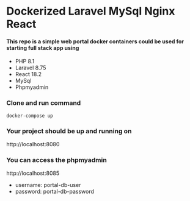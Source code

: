 # Dockerized Laravel MySql Nginx React

#### This repo is a simple web portal docker containers could be used for starting full stack app using

- PHP 8.1
- Laravel 8.75
- React 18.2
- MySql 
- Phpmyadmin

### Clone and run command
`docker-compose up`

### Your project should be up and running on
http://localhost:8080

### You can access the phpmyadmin
http://localhost:8085
- username: portal-db-user
- password: portal-db-password


